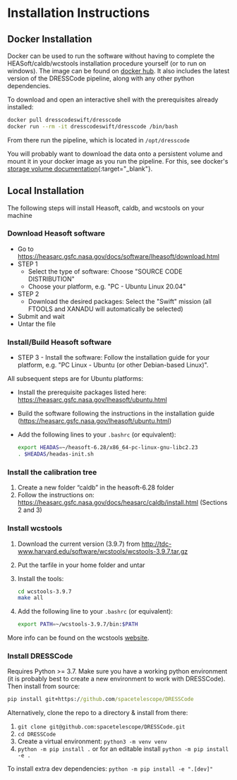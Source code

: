 # Installation Instructions

## Docker Installation

Docker can be used to run the software without having to complete the HEASoft/caldb/wcstools installation procedure yourself (or to run on windows). The image can be found on [docker hub](https://hub.docker.com/r/dresscodeswift/dresscode). It also includes the latest version of the DRESSCode pipeline, along with any other python dependencies.

To download and open an interactive shell with the prerequisites already installed:

```sh
docker pull dresscodeswift/dresscode
docker run --rm -it dresscodeswift/dresscode /bin/bash
```

From there run the pipeline, which is located in `/opt/dresscode`

You will probably want to download the data onto a persistent volume and mount it in your docker image as you run the pipeline. For this, see docker's [storage volume documentation](https://docs.docker.com/storage/volumes/){:target="_blank"}.

## Local Installation

The following steps will install Heasoft, caldb, and wcstools on your machine

### Download Heasoft software

- Go to <https://heasarc.gsfc.nasa.gov/docs/software/lheasoft/download.html>
- STEP 1
    - Select the type of software: Choose "SOURCE CODE DISTRIBUTION"
    - Choose your platform, e.g. "PC - Ubuntu Linux 20.04"
- STEP 2
    - Download the desired packages: Select the "Swift" mission (all FTOOLS and XANADU will automatically be selected)
- Submit and wait
- Untar the file

### Install/Build Heasoft software

- STEP 3 - Install the software: Follow the installation guide for your platform, e.g. "PC Linux - Ubuntu (or other Debian-based Linux)".

All subsequent steps are for Ubuntu platforms:

- Install the prerequisite packages listed here: <https://heasarc.gsfc.nasa.gov/lheasoft/ubuntu.html>
- Build the software following the instructions in the installation guide (<https://heasarc.gsfc.nasa.gov/lheasoft/ubuntu.html>)
- Add the following lines to your `.bashrc` (or equivalent):

    ```sh
    export HEADAS=~/heasoft-6.28/x86_64-pc-linux-gnu-libc2.23
    . $HEADAS/headas-init.sh
    ```

### Install the calibration tree

1. Create a new folder “caldb” in the heasoft-6.28 folder
2. Follow the instructions on: <https://heasarc.gsfc.nasa.gov/docs/heasarc/caldb/install.html> (Sections 2 and 3)

### Install wcstools

1. Download the current version (3.9.7) from <http://tdc-www.harvard.edu/software/wcstools/wcstools-3.9.7.tar.gz>
2. Put the tarfile in your home folder and untar
3. Install the tools:

    ```sh
    cd wcstools-3.9.7
    make all
    ```

4. Add the following line to your `.bashrc` (or equivalent):

    ```sh
    export PATH=~/wcstools-3.9.7/bin:$PATH
    ```

More info can be found on the wcstools <a href="http://tdc-www.harvard.edu/wcstools/" target="_blank">website</a>.

### Install DRESSCode

Requires Python >= 3.7. Make sure you have a working python environment (it is probably best to create a new environment to work with DRESSCode). Then install from source:

```cmd
pip install git+https://github.com/spacetelescope/DRESSCode
```

Alternatively, clone the repo to a directory & install from there:

1. `git clone git@github.com:spacetelescope/DRESSCode.git`
2. `cd DRESSCode`
3. Create a virtual environment: `python3 -m venv venv`
4. `python -m pip install .` or for an editable install `python -m pip install -e .`

To install extra dev dependencies: `python -m pip install -e ".[dev]"`
